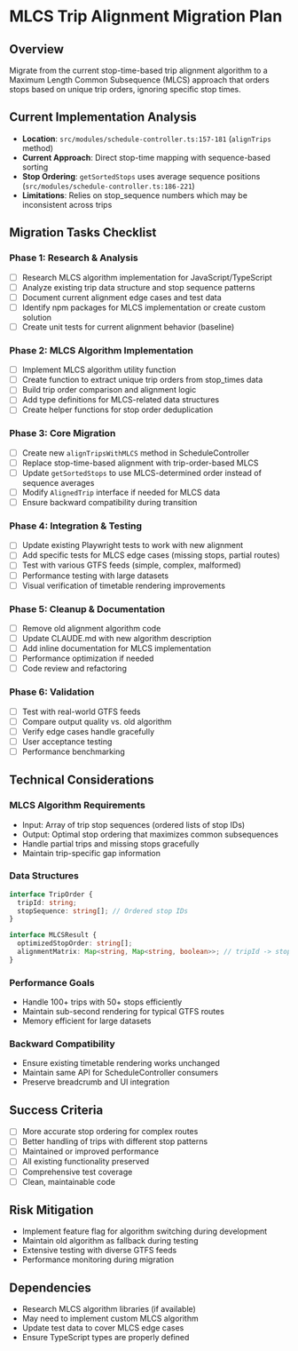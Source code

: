 # MLCS Trip Alignment Migration Plan

## Overview
Migrate from the current stop-time-based trip alignment algorithm to a Maximum Length Common Subsequence (MLCS) approach that orders stops based on unique trip orders, ignoring specific stop times.

## Current Implementation Analysis
- **Location**: `src/modules/schedule-controller.ts:157-181` (`alignTrips` method)
- **Current Approach**: Direct stop-time mapping with sequence-based sorting
- **Stop Ordering**: `getSortedStops` uses average sequence positions (`src/modules/schedule-controller.ts:186-221`)
- **Limitations**: Relies on stop_sequence numbers which may be inconsistent across trips

## Migration Tasks Checklist

### Phase 1: Research & Analysis
- [ ] Research MLCS algorithm implementation for JavaScript/TypeScript
- [ ] Analyze existing trip data structure and stop sequence patterns
- [ ] Document current alignment edge cases and test data
- [ ] Identify npm packages for MLCS implementation or create custom solution
- [ ] Create unit tests for current alignment behavior (baseline)

### Phase 2: MLCS Algorithm Implementation
- [ ] Implement MLCS algorithm utility function
- [ ] Create function to extract unique trip orders from stop_times data
- [ ] Build trip order comparison and alignment logic
- [ ] Add type definitions for MLCS-related data structures
- [ ] Create helper functions for stop order deduplication

### Phase 3: Core Migration
- [ ] Create new `alignTripsWithMLCS` method in ScheduleController
- [ ] Replace stop-time-based alignment with trip-order-based MLCS
- [ ] Update `getSortedStops` to use MLCS-determined order instead of sequence averages
- [ ] Modify `AlignedTrip` interface if needed for MLCS data
- [ ] Ensure backward compatibility during transition

### Phase 4: Integration & Testing
- [ ] Update existing Playwright tests to work with new alignment
- [ ] Add specific tests for MLCS edge cases (missing stops, partial routes)
- [ ] Test with various GTFS feeds (simple, complex, malformed)
- [ ] Performance testing with large datasets
- [ ] Visual verification of timetable rendering improvements

### Phase 5: Cleanup & Documentation
- [ ] Remove old alignment algorithm code
- [ ] Update CLAUDE.md with new algorithm description
- [ ] Add inline documentation for MLCS implementation
- [ ] Performance optimization if needed
- [ ] Code review and refactoring

### Phase 6: Validation
- [ ] Test with real-world GTFS feeds
- [ ] Compare output quality vs. old algorithm
- [ ] Verify edge cases handle gracefully
- [ ] User acceptance testing
- [ ] Performance benchmarking

## Technical Considerations

### MLCS Algorithm Requirements
- Input: Array of trip stop sequences (ordered lists of stop IDs)
- Output: Optimal stop ordering that maximizes common subsequences
- Handle partial trips and missing stops gracefully
- Maintain trip-specific gap information

### Data Structures
```typescript
interface TripOrder {
  tripId: string;
  stopSequence: string[]; // Ordered stop IDs
}

interface MLCSResult {
  optimizedStopOrder: string[];
  alignmentMatrix: Map<string, Map<string, boolean>>; // tripId -> stopId -> present
}
```

### Performance Goals
- Handle 100+ trips with 50+ stops efficiently
- Maintain sub-second rendering for typical GTFS routes
- Memory efficient for large datasets

### Backward Compatibility
- Ensure existing timetable rendering works unchanged
- Maintain same API for ScheduleController consumers
- Preserve breadcrumb and UI integration

## Success Criteria
- [ ] More accurate stop ordering for complex routes
- [ ] Better handling of trips with different stop patterns
- [ ] Maintained or improved performance
- [ ] All existing functionality preserved
- [ ] Comprehensive test coverage
- [ ] Clean, maintainable code

## Risk Mitigation
- Implement feature flag for algorithm switching during development
- Maintain old algorithm as fallback during testing
- Extensive testing with diverse GTFS feeds
- Performance monitoring during migration

## Dependencies
- Research MLCS algorithm libraries (if available)
- May need to implement custom MLCS algorithm
- Update test data to cover MLCS edge cases
- Ensure TypeScript types are properly defined